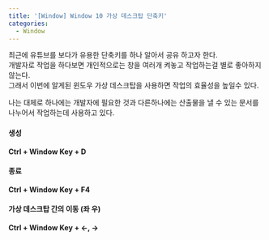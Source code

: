 ```yaml
---
title: '[Window] Window 10 가상 데스크탑 단축키'
categories:
  - Window
---
```


최근에 유튜브를 보다가 유용한 단축키를 하나 알아서 공유 하고자 한다.<br>
개발자로 작업을 하다보면 개인적으로는 창을 여러개 켜놓고 작업하는걸 별로 좋아하지 않는다.<br>
그래서 이번에 알게된 윈도우 가상 데스크탑을 사용하면 작업의 효율성을 높일수 있다.

나는 대체로 하나에는 개발자에 필요한 것과 다른하나에는 산출물을 낼 수 있는 문서를 <br>
나누어서 작업하는데 사용하고 있다.

#### 생성

**Ctrl + Window Key + D**

#### 종료

**Ctrl + Window Key + F4**

#### 가상 데스크탑 간의 이동 (좌 우)

**Ctrl + Window Key + <-, ->**
